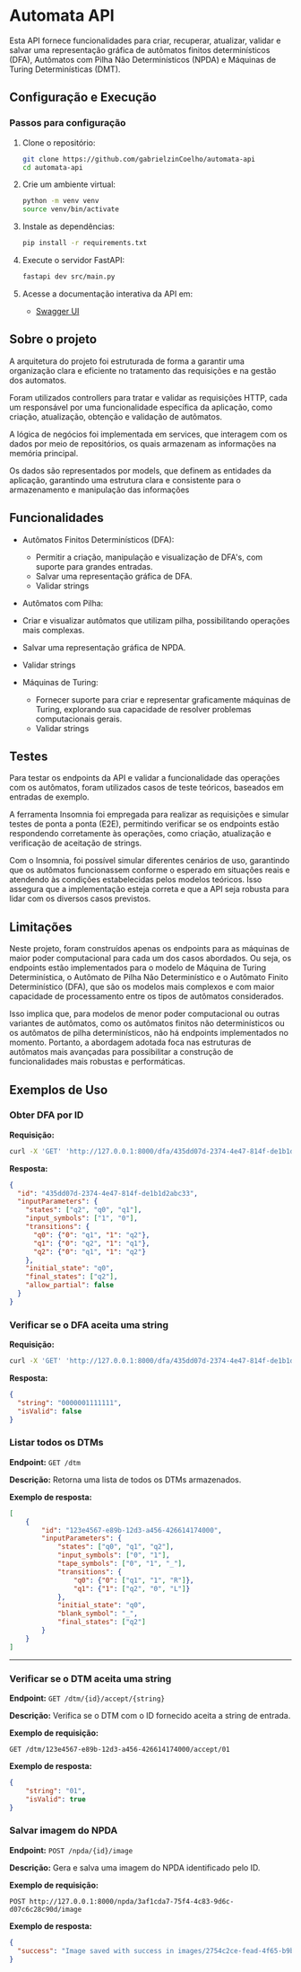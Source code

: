 # Automata API

Esta API fornece funcionalidades para criar, recuperar, atualizar, validar e salvar uma representação gráfica de autômatos finitos determinísticos (DFA), Autômatos com Pilha Não Determinísticos (NPDA) e Máquinas de Turing Determinísticas (DMT).

## Configuração e Execução

### Passos para configuração

1. Clone o repositório:
   ```sh
   git clone https://github.com/gabrielzinCoelho/automata-api
   cd automata-api
   ```

2. Crie um ambiente virtual:
   ```sh
   python -m venv venv
   source venv/bin/activate
   ```

3. Instale as dependências:
   ```sh
   pip install -r requirements.txt
   ```

4. Execute o servidor FastAPI:
   ```sh
   fastapi dev src/main.py
   ```

5. Acesse a documentação interativa da API em:
   - [Swagger UI](http://127.0.0.1:8000/docs)

## Sobre o projeto

A arquitetura do projeto foi estruturada de forma a garantir uma organização clara e eficiente no tratamento das requisições e na gestão dos automatos. 

Foram utilizados controllers para tratar e validar as requisições HTTP, cada um responsável por uma funcionalidade específica da aplicação, como criação, atualização, obtenção e validação de autômatos. 

A lógica de negócios foi implementada em services, que interagem com os dados por meio de repositórios, os quais armazenam as informações na memória principal.

Os dados são representados por models, que definem as entidades da aplicação, garantindo uma estrutura clara e consistente para o armazenamento e manipulação das informações

## Funcionalidades

* Autômatos Finitos Determinísticos (DFA):  
  * Permitir a criação, manipulação e visualização de DFA's, com suporte para grandes entradas.
  * Salvar uma representação gráfica de DFA.
  * Validar strings

*  Autômatos com Pilha: 
  * Criar e visualizar autômatos que utilizam pilha, possibilitando operações mais complexas.
  * Salvar uma representação gráfica de NPDA.
  * Validar strings

* Máquinas de Turing: 
  * Fornecer suporte para criar e representar graficamente máquinas de Turing, explorando sua capacidade de resolver problemas computacionais gerais.
  * Validar strings

## Testes

Para testar os endpoints da API e validar a funcionalidade das operações com os autômatos, foram utilizados casos de teste teóricos, baseados em entradas de exemplo. 

A ferramenta Insomnia foi empregada para realizar as requisições e simular testes de ponta a ponta (E2E), permitindo verificar se os endpoints estão respondendo corretamente às operações, como criação, atualização e verificação de aceitação de strings. 

Com o Insomnia, foi possível simular diferentes cenários de uso, garantindo que os autômatos funcionassem conforme o esperado em situações reais e atendendo às condições estabelecidas pelos modelos teóricos. Isso assegura que a implementação esteja correta e que a API seja robusta para lidar com os diversos casos previstos.

## Limitações

Neste projeto, foram construídos apenas os endpoints para as máquinas de maior poder computacional para cada um dos casos abordados. Ou seja, os endpoints estão implementados para o modelo de Máquina de Turing Determinística, o Autômato de Pilha Não Determinístico e o Autômato Finito Determinístico (DFA), que são os modelos mais complexos e com maior capacidade de processamento entre os tipos de autômatos considerados. 

Isso implica que, para modelos de menor poder computacional ou outras variantes de autômatos, como os autômatos finitos não determinísticos ou os autômatos de pilha determinísticos, não há endpoints implementados no momento. Portanto, a abordagem adotada foca nas estruturas de autômatos mais avançadas para possibilitar a construção de funcionalidades mais robustas e performáticas.

## Exemplos de Uso

### Obter DFA por ID

**Requisição:**
```sh
curl -X 'GET' 'http://127.0.0.1:8000/dfa/435dd07d-2374-4e47-814f-de1b1d2abc33'
```

**Resposta:**
```json
{
  "id": "435dd07d-2374-4e47-814f-de1b1d2abc33",
  "inputParameters": {
    "states": ["q2", "q0", "q1"],
    "input_symbols": ["1", "0"],
    "transitions": {
      "q0": {"0": "q1", "1": "q2"},
      "q1": {"0": "q2", "1": "q1"},
      "q2": {"0": "q1", "1": "q2"}
    },
    "initial_state": "q0",
    "final_states": ["q2"],
    "allow_partial": false
  }
}
```

### Verificar se o DFA aceita uma string

**Requisição:**
```sh
curl -X 'GET' 'http://127.0.0.1:8000/dfa/435dd07d-2374-4e47-814f-de1b1d2abc33/accept/0000001111111'
```

**Resposta:**
```json
{
  "string": "0000001111111",
  "isValid": false
}
```

### Listar todos os DTMs

**Endpoint:** `GET /dtm`

**Descrição:** Retorna uma lista de todos os DTMs armazenados.

**Exemplo de resposta:**
```json
[
    {
        "id": "123e4567-e89b-12d3-a456-426614174000",
        "inputParameters": {
            "states": ["q0", "q1", "q2"],
            "input_symbols": ["0", "1"],
            "tape_symbols": ["0", "1", "_"],
            "transitions": {
                "q0": {"0": ["q1", "1", "R"]},
                "q1": {"1": ["q2", "0", "L"]}
            },
            "initial_state": "q0",
            "blank_symbol": "_",
            "final_states": ["q2"]
        }
    }
]
```

---

### Verificar se o DTM aceita uma string

**Endpoint:** `GET /dtm/{id}/accept/{string}`

**Descrição:** Verifica se o DTM com o ID fornecido aceita a string de entrada.

**Exemplo de requisição:**
```
GET /dtm/123e4567-e89b-12d3-a456-426614174000/accept/01
```

**Exemplo de resposta:**
```json
{
    "string": "01",
    "isValid": true
}
```

### Salvar imagem do NPDA

**Endpoint:** `POST /npda/{id}/image`

**Descrição:** Gera e salva uma imagem do NPDA identificado pelo ID.

**Exemplo de requisição:**
```
POST http://127.0.0.1:8000/npda/3af1cda7-75f4-4c83-9d6c-d07c6c28c90d/image
```

**Exemplo de resposta:**
```json
{
  "success": "Image saved with success in images/2754c2ce-fead-4f65-b9b3-8b983a80d660.png"
}
```
